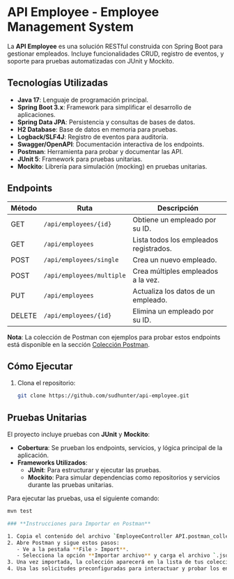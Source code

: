 # **API Employee - Employee Management System**

La **API Employee** es una solución RESTful construida con Spring Boot para gestionar empleados. Incluye funcionalidades CRUD, registro de eventos, y soporte para pruebas automatizadas con JUnit y Mockito.

## **Tecnologías Utilizadas**
- **Java 17**: Lenguaje de programación principal.
- **Spring Boot 3.x**: Framework para simplificar el desarrollo de aplicaciones.
- **Spring Data JPA**: Persistencia y consultas de bases de datos.
- **H2 Database**: Base de datos en memoria para pruebas.
- **Logback/SLF4J**: Registro de eventos para auditoría.
- **Swagger/OpenAPI**: Documentación interactiva de los endpoints.
- **Postman**: Herramienta para probar y documentar las API.
- **JUnit 5**: Framework para pruebas unitarias.
- **Mockito**: Librería para simulación (mocking) en pruebas unitarias.

## **Endpoints**
| **Método** | **Ruta**                | **Descripción**                         |
|------------|-------------------------|-----------------------------------------|
| GET        | `/api/employees/{id}`   | Obtiene un empleado por su ID.          |
| GET        | `/api/employees`        | Lista todos los empleados registrados.  |
| POST       | `/api/employees/single` | Crea un nuevo empleado.                 |
| POST       | `/api/employees/multiple` | Crea múltiples empleados a la vez.      |
| PUT        | `/api/employees`        | Actualiza los datos de un empleado.     |
| DELETE     | `/api/employees/{id}`   | Elimina un empleado por su ID.          |

**Nota**: La colección de Postman con ejemplos para probar estos endpoints está disponible en la sección [Colección Postman](#colección-postman).

## **Cómo Ejecutar**
1. Clona el repositorio:
   ```bash
   git clone https://github.com/sudhunter/api-employee.git

## **Pruebas Unitarias**
El proyecto incluye pruebas con **JUnit** y **Mockito**:
- **Cobertura**: Se prueban los endpoints, servicios, y lógica principal de la aplicación.
- **Frameworks Utilizados**:
  - **JUnit**: Para estructurar y ejecutar las pruebas.
  - **Mockito**: Para simular dependencias como repositorios y servicios durante las pruebas unitarias.

Para ejecutar las pruebas, usa el siguiente comando:
```bash
mvn test

### **Instrucciones para Importar en Postman**

1. Copia el contenido del archivo `EmployeeController API.postman_collection.json` en tu equipo.
2. Abre Postman y sigue estos pasos:
   - Ve a la pestaña **File > Import**.
   - Selecciona la opción **Importar archivo** y carga el archivo `.json` que descargaste o guardaste.
3. Una vez importada, la colección aparecerá en la lista de tus colecciones de Postman.
4. Usa las solicitudes preconfiguradas para interactuar y probar los endpoints de la API.
